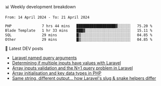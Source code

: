 📊 Weekly development breakdown
<!--START_SECTION:waka-->

```txt
From: 14 April 2024 - To: 21 April 2024

PHP              7 hrs 44 mins   ██████████████████▓░░░░░░   75.20 %
Blade Template   1 hr 33 mins    ███▓░░░░░░░░░░░░░░░░░░░░░   15.11 %
SQL              29 mins         █▒░░░░░░░░░░░░░░░░░░░░░░░   04.85 %
Other            29 mins         █▒░░░░░░░░░░░░░░░░░░░░░░░   04.85 %
```

<!--END_SECTION:waka-->

📕 Latest DEV posts
<!-- BLOG-POST-LIST:START -->
- [Laravel named query arguments](https://dev.to/michaelvickersuk/laravel-named-query-arguments-28kd)
- [Determining if multiple inputs have values with Laravel](https://dev.to/michaelvickersuk/determining-if-multiple-inputs-have-values-with-laravel-km6)
- [Array inputs validation and the N+1 query problem in Laravel](https://dev.to/michaelvickersuk/array-inputs-validation-and-the-n1-query-problem-in-laravel-2agb)
- [Array initialisation and key data types in PHP](https://dev.to/michaelvickersuk/array-initialisation-and-key-data-types-in-php-1e5b)
- [Same string, different output... how Laravel&#39;s slug &amp; snake helpers differ](https://dev.to/michaelvickersuk/same-string-different-output-how-laravels-slug-snake-helpers-differ-1ccj)
<!-- BLOG-POST-LIST:END -->
